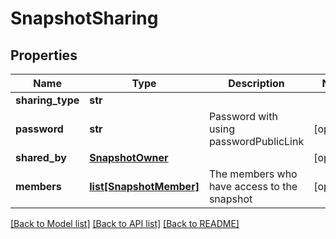 # SnapshotSharing



## Properties
Name | Type | Description | Notes
------------ | ------------- | ------------- | -------------
**sharing_type** | **str** |  | 
**password** | **str** | Password with using passwordPublicLink | [optional] 
**shared_by** | [**SnapshotOwner**](SnapshotOwner.md) |  | [optional] 
**members** | [**list[SnapshotMember]**](SnapshotMember.md) | The members who have access to the snapshot | [optional] 

[[Back to Model list]](../README.md#documentation-for-models) [[Back to API list]](../README.md#documentation-for-api-endpoints) [[Back to README]](../README.md)


